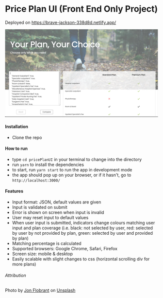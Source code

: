 # Price Plan UI (Front End Only Project)

Deployed on https://brave-jackson-338d8d.netlify.app/

<img src="https://github.com/bleunggithub/pricePlanUI/blob/v1/screenshot.png" width="600"/>

#### Installation

- Clone the repo

#### How to run

- type `cd pricePlanUI` in your terminal to change into the directory
- run `yarn` to install the dependencies
- to start, run `yarn start` to run the app in development mode
- the app should pop up on your browser, or if it hasn't, go to `http://localhost:3000/`

#### Features

- Input format: JSON, default values are given
- Input is validated on submit
- Error is shown on screen when input is invalid
- User may reset input to default values
- When user input is submitted, indicators change colours matching user input and plan coverage (i.e. black: not selected by user, red: selected by user by not provided by plan, green: selected by user and provided by plan)
- Matching percentage is calculated
- Supported browsers: Google Chrome, Safari, Firefox
- Screen size: mobile & desktop
- Easily scalable with slight changes to css (horizontal scrolling div for more plans)

###### Attribution

Photo by <a href="https://unsplash.com/@jonflobrant?utm_source=unsplash&utm_medium=referral&utm_content=creditCopyText">Jon Flobrant</a> on <a href="https://unsplash.com/s/photos/health?utm_source=unsplash&utm_medium=referral&utm_content=creditCopyText">Unsplash</a>
